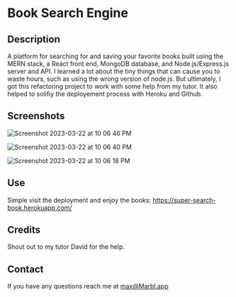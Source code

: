 # Book Search Engine

## Description

A platform for searching for and saving your favorite books built using the MERN stack, a React front end, MongoDB database, and Node.js/Express.js server and API. I learned a lot about the tiny things that can cause you to waste hours, such as using the wrong version of node.js. But ultimately, I got this refactoring project to work with some help from my tutor. It also helped to solifiy the deployement process with Heroku and Github. 

## Screenshots

![Screenshot 2023-03-22 at 10 06 46 PM](https://user-images.githubusercontent.com/113313870/227080744-35886d41-101b-4e52-b6ec-63dd82702183.png)

![Screenshot 2023-03-22 at 10 06 40 PM](https://user-images.githubusercontent.com/113313870/227080787-22504c24-5a72-47ef-8881-81532d0f9bad.png)

![Screenshot 2023-03-22 at 10 06 18 PM](https://user-images.githubusercontent.com/113313870/227080818-b2200ab9-f155-4c94-af87-81a408ab25a7.png)

## Use 

Simple visit the deployment and enjoy the books: https://super-search-book.herokuapp.com/ 

## Credits

Shout out to my tutor David for the help. 

## Contact 

If you have any questions reach me at max@Marbl.app 
